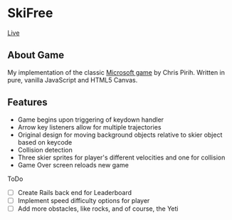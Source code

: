 # SkiFree

[Live][game]

[game]: sherzader.github.io/ski-free
[wiki]: https://en.wikipedia.org/wiki/SkiFree
## About Game

My implementation of the classic [Microsoft game][wiki] by Chris Pirih. Written in pure, vanilla JavaScript and HTML5 Canvas.

[game-view]: (https://github.com/sherzader/ski-free/gh-pages/assets/game-view.png)

## Features
* Game begins upon triggering of keydown handler
* Arrow key listeners allow for multiple trajectories
* Original design for moving background objects relative to skier object based on keycode
* Collision detection
* Three skier sprites for player's different velocities and one for collision
* Game Over screen reloads new game

ToDo
- [ ] Create Rails back end for Leaderboard
- [ ] Implement speed difficulty options for player
- [ ] Add more obstacles, like rocks, and of course, the Yeti
